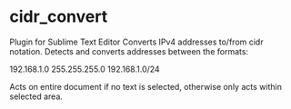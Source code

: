 # cidr_convert
Plugin for Sublime Text Editor
Converts IPv4 addresses to/from cidr notation. Detects and converts addresses between the formats:

192.168.1.0 255.255.255.0
192.168.1.0/24

Acts on entire document if no text is selected, otherwise only acts within selected area.
